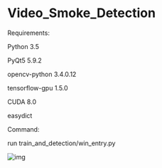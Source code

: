 # Video_Smoke_Detection
Requirements:

Python  3.5

PyQt5	5.9.2	

opencv-python	3.4.0.12

tensorflow-gpu	1.5.0	

CUDA 8.0

easydict

Command:

run train_and_detection/win_entry.py

![img](http://github.com/xjg0124/Video_Smoke_Detection/tree/master/img/2Dto3D.png)
